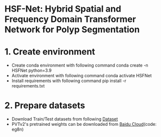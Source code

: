 # HSF-Net: Hybrid Spatial and Frequency Domain Transformer Network for Polyp Segmentation
# 1. Create environment
- Create conda environment with following command conda create -n HSFNet python=3.9
- Activate environment with following command conda activate HSFNet
- Install requirements with following command pip install -r requirements.txt

# 2. Prepare datasets
- Download Train/Test datasets from following [Dataset](https://github.com/DengPingFan/PraNet)
- PVTv2's pretrained weights can be downloaded from [Baidu Cloud](https://pan.baidu.com/s/102okWTGyitsohp81ZaleZw?pwd=eg8n)(code: eg8n)